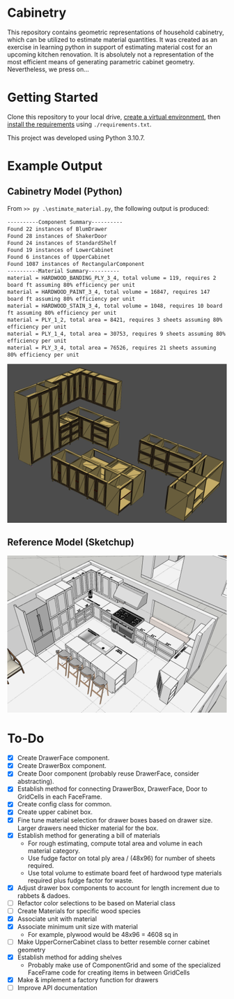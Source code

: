 # Cabinetry
This repository contains geometric representations of household cabinetry, which can be utilized to estimate material quantities. It was created as an exercise in learning python in support of estimating material cost for an upcoming kitchen renovation. It is absolutely not a representation of the most efficient means of generating parametric cabinet geometry. Nevertheless, we press on...

# Getting Started
Clone this repository to your local drive, [create a virtual environment](https://packaging.python.org/en/latest/guides/installing-using-pip-and-virtual-environments/#creating-a-virtual-environment), then [install the requirements](https://packaging.python.org/en/latest/guides/installing-using-pip-and-virtual-environments/#using-requirements-files) using `./requirements.txt`.

This project was developed using Python 3.10.7.

# Example Output

## Cabinetry Model (Python)
From `>> py .\estimate_material.py`, the following output is produced:

    ----------Component Summary----------
    Found 22 instances of BlumDrawer
    Found 28 instances of ShakerDoor
    Found 24 instances of StandardShelf
    Found 19 instances of LowerCabinet
    Found 6 instances of UpperCabinet
    Found 1087 instances of RectangularComponent
    ----------Material Summary----------
    material = HARDWOOD_BANDING_PLY_3_4, total volume = 119, requires 2 board ft assuming 80% efficiency per unit
    material = HARDWOOD_PAINT_3_4, total volume = 16847, requires 147 board ft assuming 80% efficiency per unit
    material = HARDWOOD_STAIN_3_4, total volume = 1048, requires 10 board ft assuming 80% efficiency per unit
    material = PLY_1_2, total area = 8421, requires 3 sheets assuming 80% efficiency per unit
    material = PLY_1_4, total area = 30753, requires 9 sheets assuming 80% efficiency per unit
    material = PLY_3_4, total area = 76526, requires 21 sheets assuming 80% efficiency per unit
    

![Python Cabinetry Model](doc/Kitchen%20Model%20Python%20Iso.png)

## Reference Model (Sketchup)
![Sketchup Model](doc/Kitchen%20Model%20Sketchup%20Iso.png)

# To-Do
- [x] Create DrawerFace component.
- [x] Create DrawerBox component.
- [x] Create Door component (probably reuse DrawerFace, consider abstracting).
- [x] Establish method for connecting DrawerBox, DrawerFace, Door to GridCells in each FaceFrame.
- [x] Create config class for common.
- [x] Create upper cabinet box.
- [x] Fine tune material selection for drawer boxes based on drawer size. Larger drawers need thicker material for the box.
- [x] Establish method for generating a bill of materials
    - For rough estimating, compute total area and volume in each material category.
    - Use fudge factor on total ply area / (48x96) for number of sheets required.
    - Use total volume to estimate board feet of hardwood type materials required plus fudge factor for waste.
- [x] Adjust drawer box components to account for length increment due to rabbets & dadoes.
- [ ] Refactor color selections to be based on Material class
- [ ] Create Materials for specific wood species
- [x] Associate unit with material
- [x] Associate minimum unit size with material
    - For example, plywood would be 48x96 = 4608 sq in
- [ ] Make UpperCornerCabinet class to better resemble corner cabinet geometry
- [x] Establish method for adding shelves
    - Probably make use of ComponentGrid and some of the specialized FaceFrame code for creating items in between GridCells
- [x] Make & implement a factory function for drawers
- [ ] Improve API documentation
